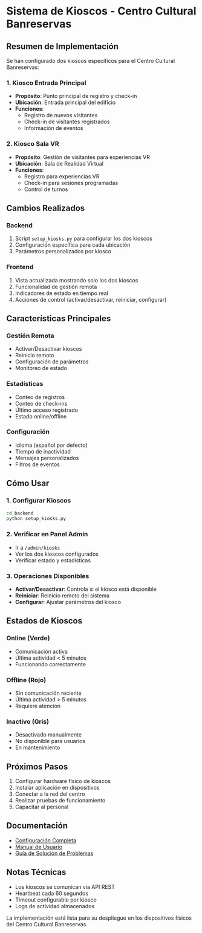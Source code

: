 # Sistema de Kioscos - Centro Cultural Banreservas

## Resumen de Implementación

Se han configurado dos kioscos específicos para el Centro Cultural Banreservas:

### 1. Kiosco Entrada Principal
- **Propósito**: Punto principal de registro y check-in
- **Ubicación**: Entrada principal del edificio
- **Funciones**: 
  - Registro de nuevos visitantes
  - Check-in de visitantes registrados
  - Información de eventos

### 2. Kiosco Sala VR
- **Propósito**: Gestión de visitantes para experiencias VR
- **Ubicación**: Sala de Realidad Virtual
- **Funciones**:
  - Registro para experiencias VR
  - Check-in para sesiones programadas
  - Control de turnos

## Cambios Realizados

### Backend
1. Script `setup_kiosks.py` para configurar los dos kioscos
2. Configuración específica para cada ubicación
3. Parámetros personalizados por kiosco

### Frontend
1. Vista actualizada mostrando solo los dos kioscos
2. Funcionalidad de gestión remota
3. Indicadores de estado en tiempo real
4. Acciones de control (activar/desactivar, reiniciar, configurar)

## Características Principales

### Gestión Remota
- Activar/Desactivar kioscos
- Reinicio remoto
- Configuración de parámetros
- Monitoreo de estado

### Estadísticas
- Conteo de registros
- Conteo de check-ins
- Último acceso registrado
- Estado online/offline

### Configuración
- Idioma (español por defecto)
- Tiempo de inactividad
- Mensajes personalizados
- Filtros de eventos

## Cómo Usar

### 1. Configurar Kioscos
```bash
cd backend
python setup_kiosks.py
```

### 2. Verificar en Panel Admin
- Ir a `/admin/kiosks`
- Ver los dos kioscos configurados
- Verificar estado y estadísticas

### 3. Operaciones Disponibles
- **Activar/Desactivar**: Controla si el kiosco está disponible
- **Reiniciar**: Reinicio remoto del sistema
- **Configurar**: Ajustar parámetros del kiosco

## Estados de Kioscos

### Online (Verde)
- Comunicación activa
- Última actividad < 5 minutos
- Funcionando correctamente

### Offline (Rojo)
- Sin comunicación reciente
- Última actividad > 5 minutos
- Requiere atención

### Inactivo (Gris)
- Desactivado manualmente
- No disponible para usuarios
- En mantenimiento

## Próximos Pasos

1. Configurar hardware físico de kioscos
2. Instalar aplicación en dispositivos
3. Conectar a la red del centro
4. Realizar pruebas de funcionamiento
5. Capacitar al personal

## Documentación

- [Configuración Completa](KIOSKS_CONFIGURATION.md)
- [Manual de Usuario](KIOSKS_USER_MANUAL.md)
- [Guía de Solución de Problemas](KIOSKS_TROUBLESHOOTING.md)

## Notas Técnicas

- Los kioscos se comunican via API REST
- Heartbeat cada 60 segundos
- Timeout configurable por kiosco
- Logs de actividad almacenados

La implementación está lista para su despliegue en los dispositivos físicos del Centro Cultural Banreservas.

